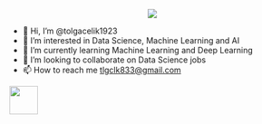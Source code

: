 <p align="center">
  <img src="https://capsule-render.vercel.app/api?text=Hey Everyone!🕹️&animation=fadeIn&type=waving&color=gradient&height=100"/>
</p>

- 👋 Hi, I’m @tolgacelik1923
- 👀 I’m interested in Data Science, Machine Learning and AI  
- 🌱 I’m currently learning Machine Learning and Deep Learning
- 💞️ I’m looking to collaborate on Data Science jobs
- 📫 How to reach me tlgclk833@gmail.com

<!---
tolgacelik1923/tolgacelik1923 is a ✨ special ✨ repository because its `README.md` (this file) appears on your GitHub profile.
You can click the Preview link to take a look at your changes.
--->
<a href="https://www.instagram.com/thepiyushmalhotra/">
  <img height="50" src="https://user-images.githubusercontent.com/46517096/166974368-9798f39f-1f46-499c-b14e-81f0a3f83a06.png"/>
</a>
